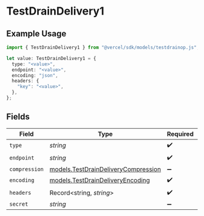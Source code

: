 # TestDrainDelivery1

## Example Usage

```typescript
import { TestDrainDelivery1 } from "@vercel/sdk/models/testdrainop.js";

let value: TestDrainDelivery1 = {
  type: "<value>",
  endpoint: "<value>",
  encoding: "json",
  headers: {
    "key": "<value>",
  },
};
```

## Fields

| Field                                                                            | Type                                                                             | Required                                                                         | Description                                                                      |
| -------------------------------------------------------------------------------- | -------------------------------------------------------------------------------- | -------------------------------------------------------------------------------- | -------------------------------------------------------------------------------- |
| `type`                                                                           | *string*                                                                         | :heavy_check_mark:                                                               | N/A                                                                              |
| `endpoint`                                                                       | *string*                                                                         | :heavy_check_mark:                                                               | N/A                                                                              |
| `compression`                                                                    | [models.TestDrainDeliveryCompression](../models/testdraindeliverycompression.md) | :heavy_minus_sign:                                                               | N/A                                                                              |
| `encoding`                                                                       | [models.TestDrainDeliveryEncoding](../models/testdraindeliveryencoding.md)       | :heavy_check_mark:                                                               | N/A                                                                              |
| `headers`                                                                        | Record<string, *string*>                                                         | :heavy_check_mark:                                                               | N/A                                                                              |
| `secret`                                                                         | *string*                                                                         | :heavy_minus_sign:                                                               | N/A                                                                              |